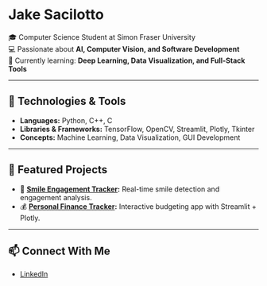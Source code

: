 # Jake Sacilotto

🎓 Computer Science Student at Simon Fraser University  
💻 Passionate about **AI, Computer Vision, and Software Development**   
🌱 Currently learning: **Deep Learning, Data Visualization, and Full-Stack Tools**  

---

## 🔧 Technologies & Tools
- **Languages:** Python, C++, C  
- **Libraries & Frameworks:** TensorFlow, OpenCV, Streamlit, Plotly, Tkinter  
- **Concepts:** Machine Learning, Data Visualization, GUI Development  

---

## 📌 Featured Projects
- 🧠 **[Smile Engagement Tracker](https://github.com/JakeSacilotto/Smile-Tracker):** Real-time smile detection and engagement analysis.  
- 💰 **[Personal Finance Tracker](https://github.com/JakeSacilotto/Personal-Finance-Tracker):** Interactive budgeting app with Streamlit + Plotly.  

---

## 📫 Connect With Me
- [LinkedIn](https://www.linkedin.com/in/jake-sacilotto-b81708385/)  
